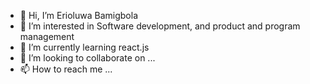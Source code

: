 - 👋 Hi, I’m Erioluwa Bamigbola
- 👀 I’m interested in Software development, and product and program management
- 🌱 I’m currently learning react.js
- 💞️ I’m looking to collaborate on ...
- 📫 How to reach me ...

<!---
Bamigbola123/Bamigbola123 is a ✨ special ✨ repository because its `README.md` (this file) appears on your GitHub profile.
You can click the Preview link to take a look at your changes.
--->
